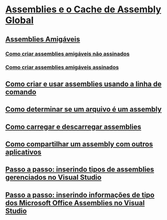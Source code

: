 # [Assemblies e o Cache de Assembly Global](index.md)
## [Assemblies Amigáveis](friend-assemblies.md)
### [Como criar assemblies amigáveis não assinados](how-to-create-unsigned-friend-assemblies.md)
### [Como criar assemblies amigáveis assinados](how-to-create-signed-friend-assemblies.md)
## [Como criar e usar assemblies usando a linha de comando](how-to-create-and-use-assemblies-using-the-command-line.md)
## [Como determinar se um arquivo é um assembly](how-to-determine-if-a-file-is-an-assembly.md)
## [Como carregar e descarregar assemblies](how-to-load-and-unload-assemblies.md)
## [Como compartilhar um assembly com outros aplicativos](how-to-share-an-assembly-with-other-applications.md)
## [Passo a passo: inserindo tipos de assemblies gerenciados no Visual Studio](walkthrough-embedding-types-from-managed-assemblies-in-visual-studio.md)
## [Passo a passo: inserindo informações de tipo dos Microsoft Office Assemblies no Visual Studio](walkthrough-embedding-type-information-from-microsoft-office-assemblies.md)
